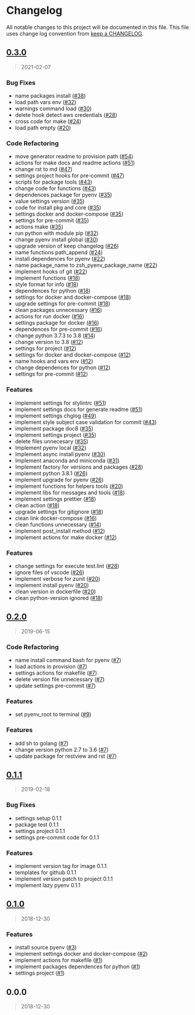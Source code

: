 # Changelog

All notable changes to this project will be documented in this file. This file uses change log convention from [keep a CHANGELOG](http://keepachangelog.com/en/0.3.0/).


<a name="0.3.0"></a>
## [0.3.0](https://github.com/luismayta/zsh-pyenv/compare/0.2.0...0.3.0)

> 2021-02-07

### Bug Fixes

* name packages install ([#38](https://github.com/luismayta/zsh-pyenv/issues/38))
* load path vars env ([#32](https://github.com/luismayta/zsh-pyenv/issues/32))
* warnings command load ([#30](https://github.com/luismayta/zsh-pyenv/issues/30))
* delete hook detect aws credentials ([#28](https://github.com/luismayta/zsh-pyenv/issues/28))
* cross code for make ([#24](https://github.com/luismayta/zsh-pyenv/issues/24))
* load path empty ([#20](https://github.com/luismayta/zsh-pyenv/issues/20))

### Code Refactoring

* move generator readme to provision path ([#54](https://github.com/luismayta/zsh-pyenv/issues/54))
* actions for make docs and readme actions ([#51](https://github.com/luismayta/zsh-pyenv/issues/51))
* change rst to md ([#47](https://github.com/luismayta/zsh-pyenv/issues/47))
* settings project hooks for pre-commit ([#47](https://github.com/luismayta/zsh-pyenv/issues/47))
* scripts for package tools ([#43](https://github.com/luismayta/zsh-pyenv/issues/43))
* change code for functions ([#43](https://github.com/luismayta/zsh-pyenv/issues/43))
* dependences package for pyenv ([#35](https://github.com/luismayta/zsh-pyenv/issues/35))
* value settings version ([#35](https://github.com/luismayta/zsh-pyenv/issues/35))
* code for install pkg and core ([#35](https://github.com/luismayta/zsh-pyenv/issues/35))
* settings docker and docker-compose ([#35](https://github.com/luismayta/zsh-pyenv/issues/35))
* settings for pre-commit ([#35](https://github.com/luismayta/zsh-pyenv/issues/35))
* actions make ([#35](https://github.com/luismayta/zsh-pyenv/issues/35))
* run python with module pip ([#32](https://github.com/luismayta/zsh-pyenv/issues/32))
* change pyenv install global ([#30](https://github.com/luismayta/zsh-pyenv/issues/30))
* upgrade version of keep changelog ([#26](https://github.com/luismayta/zsh-pyenv/issues/26))
* name functions path_append ([#24](https://github.com/luismayta/zsh-pyenv/issues/24))
* install dependences for pyenv ([#22](https://github.com/luismayta/zsh-pyenv/issues/22))
* name package_name to zsh_pyenv_package_name ([#22](https://github.com/luismayta/zsh-pyenv/issues/22))
* implement hooks of git ([#22](https://github.com/luismayta/zsh-pyenv/issues/22))
* implement functions ([#18](https://github.com/luismayta/zsh-pyenv/issues/18))
* style format for info ([#18](https://github.com/luismayta/zsh-pyenv/issues/18))
* dependences for python ([#18](https://github.com/luismayta/zsh-pyenv/issues/18))
* settings for docker and docker-compose ([#18](https://github.com/luismayta/zsh-pyenv/issues/18))
* upgrade settings for pre-commit ([#18](https://github.com/luismayta/zsh-pyenv/issues/18))
* clean packages unnecessary ([#16](https://github.com/luismayta/zsh-pyenv/issues/16))
* actions for run docker ([#16](https://github.com/luismayta/zsh-pyenv/issues/16))
* settings package for docker ([#16](https://github.com/luismayta/zsh-pyenv/issues/16))
* dependences for pre-commit ([#16](https://github.com/luismayta/zsh-pyenv/issues/16))
* change python 3.7.3 to 3.8 ([#14](https://github.com/luismayta/zsh-pyenv/issues/14))
* change version to 3.8 ([#12](https://github.com/luismayta/zsh-pyenv/issues/12))
* settings for project ([#12](https://github.com/luismayta/zsh-pyenv/issues/12))
* settings for docker and docker-compose ([#12](https://github.com/luismayta/zsh-pyenv/issues/12))
* name hooks and vars env ([#12](https://github.com/luismayta/zsh-pyenv/issues/12))
* change dependences for python ([#12](https://github.com/luismayta/zsh-pyenv/issues/12))
* settings for pre-commit ([#12](https://github.com/luismayta/zsh-pyenv/issues/12))

### Features

* implement settings for stylintrc ([#51](https://github.com/luismayta/zsh-pyenv/issues/51))
* implement settings docs for generate readme ([#51](https://github.com/luismayta/zsh-pyenv/issues/51))
* implement settings chglog ([#49](https://github.com/luismayta/zsh-pyenv/issues/49))
* implement style subject case validation for commit ([#43](https://github.com/luismayta/zsh-pyenv/issues/43))
* implement package doc8 ([#35](https://github.com/luismayta/zsh-pyenv/issues/35))
* implement settings project ([#35](https://github.com/luismayta/zsh-pyenv/issues/35))
* delete files unnecesary ([#35](https://github.com/luismayta/zsh-pyenv/issues/35))
* Implement pyenv local ([#32](https://github.com/luismayta/zsh-pyenv/issues/32))
* Implement async install pyenv ([#30](https://github.com/luismayta/zsh-pyenv/issues/30))
* Implement anaconda and miniconda ([#31](https://github.com/luismayta/zsh-pyenv/issues/31))
* Implement factory for versions and packages ([#28](https://github.com/luismayta/zsh-pyenv/issues/28))
* implement python 3.8.1 ([#26](https://github.com/luismayta/zsh-pyenv/issues/26))
* implement upgrade for pyenv ([#26](https://github.com/luismayta/zsh-pyenv/issues/26))
* implement functions for helpers tools ([#20](https://github.com/luismayta/zsh-pyenv/issues/20))
* implement libs for messages and tools ([#18](https://github.com/luismayta/zsh-pyenv/issues/18))
* implement settings prettier ([#18](https://github.com/luismayta/zsh-pyenv/issues/18))
* clean action ([#18](https://github.com/luismayta/zsh-pyenv/issues/18))
* upgrade settings for gitignore ([#18](https://github.com/luismayta/zsh-pyenv/issues/18))
* clean link docker-compose ([#16](https://github.com/luismayta/zsh-pyenv/issues/16))
* clean functions unnecessary ([#14](https://github.com/luismayta/zsh-pyenv/issues/14))
* implement post_install method ([#12](https://github.com/luismayta/zsh-pyenv/issues/12))
* implement actions for make docker ([#12](https://github.com/luismayta/zsh-pyenv/issues/12))

### Features

* change settings for execute test.lint ([#28](https://github.com/luismayta/zsh-pyenv/issues/28))
* ignore files of vscode ([#26](https://github.com/luismayta/zsh-pyenv/issues/26))
* implement verbose for zunit ([#20](https://github.com/luismayta/zsh-pyenv/issues/20))
* implement install pyenv ([#20](https://github.com/luismayta/zsh-pyenv/issues/20))
* clean version in dockerfile ([#20](https://github.com/luismayta/zsh-pyenv/issues/20))
* clean python-version ignored ([#18](https://github.com/luismayta/zsh-pyenv/issues/18))


<a name="0.2.0"></a>
## [0.2.0](https://github.com/luismayta/zsh-pyenv/compare/0.1.1...0.2.0)

> 2019-06-15

### Code Refactoring

* name install command bash for pyenv ([#7](https://github.com/luismayta/zsh-pyenv/issues/7))
* load actions in provision ([#7](https://github.com/luismayta/zsh-pyenv/issues/7))
* settings actions for makefile ([#7](https://github.com/luismayta/zsh-pyenv/issues/7))
* delete version file unnecessary ([#7](https://github.com/luismayta/zsh-pyenv/issues/7))
* update settings pre-commit ([#7](https://github.com/luismayta/zsh-pyenv/issues/7))

### Features

* set pyenv_root to terminal ([#9](https://github.com/luismayta/zsh-pyenv/issues/9))

### Features

* add sh to golang ([#7](https://github.com/luismayta/zsh-pyenv/issues/7))
* change version python 2.7 to 3.6 ([#7](https://github.com/luismayta/zsh-pyenv/issues/7))
* update package for restview and rst ([#7](https://github.com/luismayta/zsh-pyenv/issues/7))


<a name="0.1.1"></a>
## [0.1.1](https://github.com/luismayta/zsh-pyenv/compare/0.1.0...0.1.1)

> 2019-02-18

### Bug Fixes

* settings setup 0.1.1
* package test 0.1.1
* settings project 0.1.1
* settings pre-commit code for 0.1.1

### Features

* implement version tag for image 0.1.1
* templates for github 0.1.1
* implement version patch to project 0.1.1
* implement lazy pyenv 0.1.1


<a name="0.1.0"></a>
## [0.1.0](https://github.com/luismayta/zsh-pyenv/compare/0.0.0...0.1.0)

> 2018-12-30

### Features

* install source pyenv ([#3](https://github.com/luismayta/zsh-pyenv/issues/3))
* implement settings docker and docker-compose ([#2](https://github.com/luismayta/zsh-pyenv/issues/2))
* implement actions for makefile ([#1](https://github.com/luismayta/zsh-pyenv/issues/1))
* implement packages dependences for python ([#1](https://github.com/luismayta/zsh-pyenv/issues/1))
* settings project ([#1](https://github.com/luismayta/zsh-pyenv/issues/1))


<a name="0.0.0"></a>
## 0.0.0

> 2018-12-30

